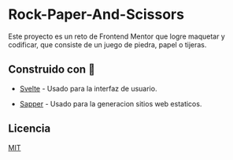 # Rock-Paper-And-Scissors

Este proyecto es un reto de Frontend Mentor que logre maquetar y codificar, que consiste de un juego de piedra, papel o tijeras.

## Construido con 🔨

- [Svelte](https://svelte.dev/) - Usado para la interfaz de usuario.

- [Sapper](https://sapper.svelte.dev/) - Usado para la generacion sitios web estaticos.

## Licencia

[MIT]()
